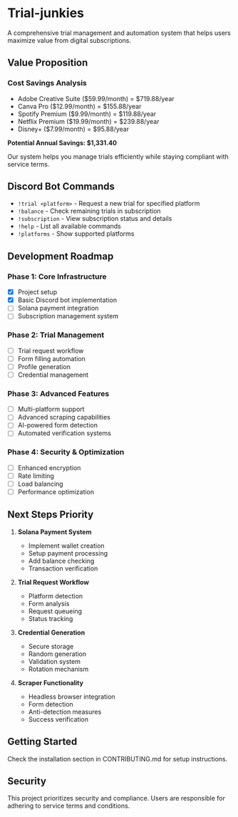 
# Trial-junkies

A comprehensive trial management and automation system that helps users maximize value from digital subscriptions.

## Value Proposition

### Cost Savings Analysis
- Adobe Creative Suite ($59.99/month) = $719.88/year
- Canva Pro ($12.99/month) = $155.88/year
- Spotify Premium ($9.99/month) = $119.88/year
- Netflix Premium ($19.99/month) = $239.88/year
- Disney+ ($7.99/month) = $95.88/year

**Potential Annual Savings: $1,331.40**

Our system helps you manage trials efficiently while staying compliant with service terms.

## Discord Bot Commands

- `!trial <platform>` - Request a new trial for specified platform
- `!balance` - Check remaining trials in subscription
- `!subscription` - View subscription status and details
- `!help` - List all available commands
- `!platforms` - Show supported platforms

## Development Roadmap

### Phase 1: Core Infrastructure
- [x] Project setup
- [x] Basic Discord bot implementation
- [ ] Solana payment integration
- [ ] Subscription management system

### Phase 2: Trial Management
- [ ] Trial request workflow
- [ ] Form filling automation
- [ ] Profile generation
- [ ] Credential management

### Phase 3: Advanced Features
- [ ] Multi-platform support
- [ ] Advanced scraping capabilities
- [ ] AI-powered form detection
- [ ] Automated verification systems

### Phase 4: Security & Optimization
- [ ] Enhanced encryption
- [ ] Rate limiting
- [ ] Load balancing
- [ ] Performance optimization

## Next Steps Priority

1. **Solana Payment System**
   - Implement wallet creation
   - Setup payment processing
   - Add balance checking
   - Transaction verification

2. **Trial Request Workflow**
   - Platform detection
   - Form analysis
   - Request queueing
   - Status tracking

3. **Credential Generation**
   - Secure storage
   - Random generation
   - Validation system
   - Rotation mechanism

4. **Scraper Functionality**
   - Headless browser integration
   - Form detection
   - Anti-detection measures
   - Success verification

## Getting Started

Check the installation section in CONTRIBUTING.md for setup instructions.

## Security

This project prioritizes security and compliance. Users are responsible for adhering to service terms and conditions.
